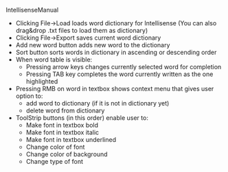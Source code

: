 IntellisenseManual
  - Clicking File->Load loads word dictionary for Intellisense (You can also drag&drop .txt files to load them as dictionary)
  - Clicking File->Export saves current word dictionary
  - Add new word button adds new word to the dictionary
  - Sort button sorts words in dictionary in ascending or descending order
  - When word table is visible:
    - Pressing arrow keys changes currently selected word for completion
    - Pressing TAB key completes the word currently written as the one highlighted
  - Pressing RMB on word in textbox shows context menu that gives user option to:
    - add word to dictionary (if it is not in dictionary yet)
    - delete word from dictionary
  - ToolStrip buttons (in this order) enable user to:
    - Make font in textbox bold
    - Make font in textbox italic
    - Make font in textbox underlined
    - Change color of font
    - Change color of background
    - Change type of font
